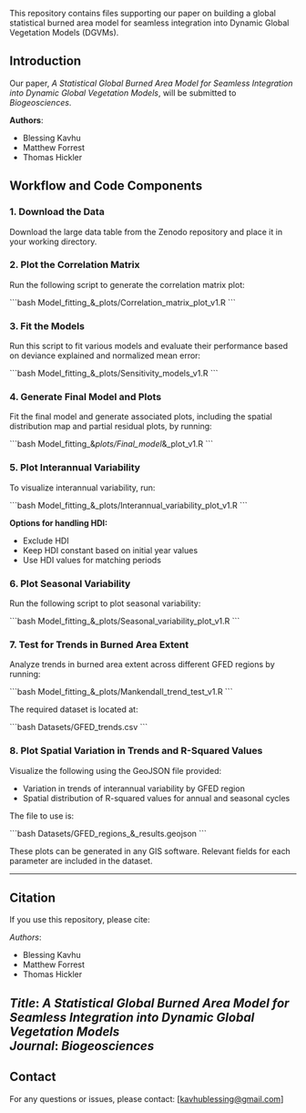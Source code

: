 This repository contains files supporting our paper on building a global statistical burned area model for seamless integration into Dynamic Global Vegetation Models (DGVMs).  

## Introduction  

Our paper, *A Statistical Global Burned Area Model for Seamless Integration into Dynamic Global Vegetation Models*, will be submitted to *Biogeosciences*.  

**Authors**:  
- Blessing Kavhu  
- Matthew Forrest  
- Thomas Hickler  

## Workflow and Code Components  

### 1. Download the Data  
Download the large data table from the Zenodo repository and place it in your working directory.  

### 2. Plot the Correlation Matrix  
Run the following script to generate the correlation matrix plot:  

\`\`\`bash
Model_fitting_&_plots/Correlation_matrix_plot_v1.R
\`\`\`

### 3. Fit the Models  
Run this script to fit various models and evaluate their performance based on deviance explained and normalized mean error:  

\`\`\`bash
Model_fitting_&_plots/Sensitivity_models_v1.R
\`\`\`

### 4. Generate Final Model and Plots  
Fit the final model and generate associated plots, including the spatial distribution map and partial residual plots, by running:  

\`\`\`bash
Model_fitting_&_plots/Final_model_&_plot_v1.R
\`\`\`

### 5. Plot Interannual Variability  
To visualize interannual variability, run:  

\`\`\`bash
Model_fitting_&_plots/Interannual_variability_plot_v1.R
\`\`\`

**Options for handling HDI:**  
- Exclude HDI  
- Keep HDI constant based on initial year values  
- Use HDI values for matching periods  

### 6. Plot Seasonal Variability  
Run the following script to plot seasonal variability:  

\`\`\`bash
Model_fitting_&_plots/Seasonal_variability_plot_v1.R
\`\`\`

### 7. Test for Trends in Burned Area Extent  
Analyze trends in burned area extent across different GFED regions by running:  

\`\`\`bash
Model_fitting_&_plots/Mankendall_trend_test_v1.R
\`\`\`

The required dataset is located at:  

\`\`\`bash
Datasets/GFED_trends.csv
\`\`\`

### 8. Plot Spatial Variation in Trends and R-Squared Values  
Visualize the following using the GeoJSON file provided:  
- Variation in trends of interannual variability by GFED region  
- Spatial distribution of R-squared values for annual and seasonal cycles  

The file to use is:  

\`\`\`bash
Datasets/GFED_regions_&_results.geojson
\`\`\`

These plots can be generated in any GIS software. Relevant fields for each parameter are included in the dataset.  

---


## Citation  
If you use this repository, please cite:  

*Authors*:  
- Blessing Kavhu  
- Matthew Forrest  
- Thomas Hickler  

*Title*: *A Statistical Global Burned Area Model for Seamless Integration into Dynamic Global Vegetation Models*  
*Journal*: *Biogeosciences*  
---

## Contact  
For any questions or issues, please contact: [kavhublessing@gmail.com]

